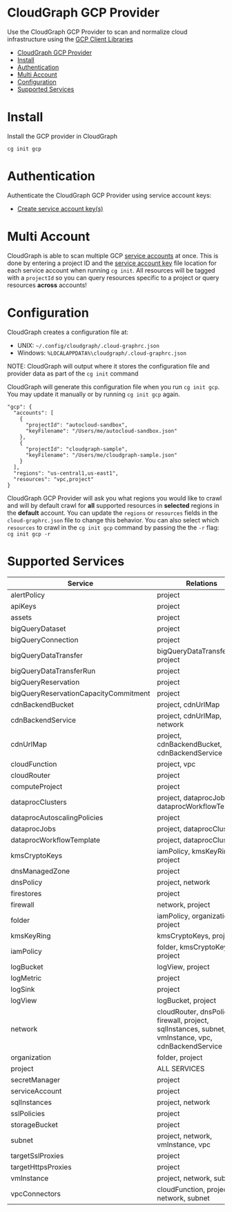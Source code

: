 # CloudGraph GCP Provider

Use the CloudGraph GCP Provider to scan and normalize cloud infrastructure using the [GCP Client Libraries](https://github.com/googleapis/google-cloud-node)

<!-- toc -->

- [CloudGraph GCP Provider](#cloudgraph-gcp-provider)
- [Install](#install)
- [Authentication](#authentication)
- [Multi Account](#multi-account)
- [Configuration](#configuration)
- [Supported Services](#supported-services)
<!-- tocstop -->

# Install

Install the GCP provider in CloudGraph

```
cg init gcp
```

# Authentication

Authenticate the CloudGraph GCP Provider using service account keys:

- [Create service account key(s)](https://cloud.google.com/iam/docs/creating-managing-service-account-keys#iam-service-account-keys-create-gcloud)

# Multi Account

CloudGraph is able to scan multiple GCP [service accounts](https://cloud.google.com/iam/docs/service-accounts) at once. This is done by entering a project ID and the [service account key](https://cloud.google.com/iam/docs/creating-managing-service-account-keys#creating) file location for each service account when running `cg init`. All resources will be tagged with a `projectId` so you can query resources specific to a project or query resources **across** accounts!

# Configuration

CloudGraph creates a configuration file at:

- UNIX: `~/.config/cloudgraph/.cloud-graphrc.json`
- Windows: `%LOCALAPPDATA%\cloudgraph/.cloud-graphrc.json`

NOTE: CloudGraph will output where it stores the configuration file and provider data as part of the `cg init` command

CloudGraph will generate this configuration file when you run `cg init gcp`. You may update it manually or by running `cg init gcp` again.

```
"gcp": {
  "accounts": [
    {
      "projectId": "autocloud-sandbox",
      "keyFilename": "/Users/me/autocloud-sandbox.json"
    },
    {
      "projectId": "cloudgraph-sample",
      "keyFilename": "/Users/me/cloudgraph-sample.json"
    }
  ],
  "regions": "us-central1,us-east1",
  "resources": "vpc,project"
}
```

CloudGraph GCP Provider will ask you what regions you would like to crawl and will by default crawl for **all** supported resources in **selected** regions in the **default** account. You can update the `regions` or `resources` fields in the `cloud-graphrc.json` file to change this behavior. You can also select which `resources` to crawl in the `cg init gcp` command by passing the the `-r` flag: `cg init gcp -r`

# Supported Services

| Service                               | Relations                                                                                           |
| ------------------------------------- | --------------------------------------------------------------------------------------------------- |
| alertPolicy                           | project                                                                                             |
| apiKeys                               | project                                                                                             |
| assets                                | project                                                                                             |
| bigQueryDataset                       | project                                                                                             |
| bigQueryConnection                    | project                                                                                             |
| bigQueryDataTransfer                  | bigQueryDataTransferRun, project                                                                    |
| bigQueryDataTransferRun               | project                                                                                             |
| bigQueryReservation                   | project                                                                                             |
| bigQueryReservationCapacityCommitment | project                                                                                             |
| cdnBackendBucket                      | project, cdnUrlMap                                                                                  |
| cdnBackendService                     | project, cdnUrlMap, network                                                                         |
| cdnUrlMap                             | project, cdnBackendBucket, cdnBackendService                                                        |
| cloudFunction                         | project, vpc                                                                                        |
| cloudRouter                           | project                                                                                             |
| computeProject                        | project                                                                                             |
| dataprocClusters                      | project, dataprocJobs, dataprocWorkflowTemplate                                                     |
| dataprocAutoscalingPolicies           | project                                                                                             |
| dataprocJobs                          | project, dataprocClusters                                                                           |
| dataprocWorkflowTemplate              | project, dataprocClusters                                                                           |
| kmsCryptoKeys                         | iamPolicy, kmsKeyRing, project                                                                      |
| dnsManagedZone                        | project                                                                                             |
| dnsPolicy                             | project, network                                                                                    |
| firestores                            | project                                                                                             |
| firewall                              | network, project                                                                                    |
| folder                                | iamPolicy, organization, project                                                                    |
| kmsKeyRing                            | kmsCryptoKeys, project                                                                              |
| iamPolicy                             | folder, kmsCryptoKeys, project                                                                      |
| logBucket                             | logView, project                                                                                    |
| logMetric                             | project                                                                                             |
| logSink                               | project                                                                                             |
| logView                               | logBucket, project                                                                                  |
| network                               | cloudRouter, dnsPolicy, firewall, project, sqlInstances, subnet, vmInstance, vpc, cdnBackendService |
| organization                          | folder, project                                                                                     |
| project                               | ALL SERVICES                                                                                        |
| secretManager                         | project                                                                                             |
| serviceAccount                        | project                                                                                             |
| sqlInstances                          | project, network                                                                                    |
| sslPolicies                           | project                                                                                             |
| storageBucket                         | project                                                                                             |
| subnet                                | project, network, vmInstance, vpc                                                                   |
| targetSslProxies                      | project                                                                                             |
| targetHttpsProxies                    | project                                                                                             |
| vmInstance                            | project, network, subnet                                                                            |
| vpcConnectors                         | cloudFunction, project, network, subnet                                                             |
